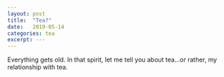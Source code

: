 ```yaml
---
layout: post
title:  "Tea?"
date:   2019-05-14
categories: tea
excerpt: ---
---
```


Everything gets old. In that spirit, let me tell you about tea...or rather, my relationship with tea.


